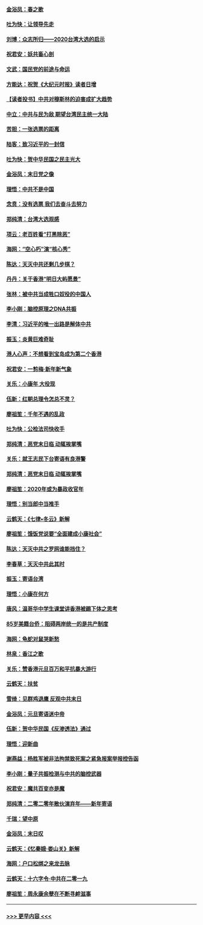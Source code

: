 #### [金浴凤：春之歌](../pages/nsc993/n11797687.md?t=01171311) 
#### [吐为快：让领导先走](../pages/nsc993/n11797512.md?t=01171311) 
#### [刘博：众志所归——2020台湾大选的启示](../pages/nsc993/n11796878.md?t=01171311) 
#### [祝君安：妖共畜心剖](../pages/nsc993/n11794273.md?t=01171311) 
#### [文武：国民党的前途与命运](../pages/nsc993/n11794198.md?t=01171311) 
#### [方能达：祝贺《大纪元时报》读者日增](../pages/nsc993/n11793807.md?t=01171311) 
#### [【读者投书】中共对穆斯林的迫害成扩大趋势](../pages/nsc993/n11791371.md?t=01171311) 
#### [中立：中共与民为敌 期望台湾民主统一大陆](../pages/nsc993/n11790392.md?t=01171311) 
#### [苦胆：一张选票的距离](../pages/nsc993/n11788914.md?t=01171311) 
#### [陆客：致习近平的一封信](../pages/nsc993/n11788867.md?t=01171311) 
#### [吐为快：贺中华民国之民主光大](../pages/nsc993/n11788618.md?t=01171311) 
#### [金浴凤：末日党之像](../pages/nsc993/n11787475.md?t=01171311) 
#### [理悟：中共不是中国](../pages/nsc993/n11787463.md?t=01171311) 
#### [念贲：没有选票  我们去奋斗去努力](../pages/nsc993/n11787398.md?t=01171311) 
#### [郑纯清：台湾大选观感](../pages/nsc993/n11786210.md?t=01171311) 
#### [项云：老百姓看“打黑除恶”](../pages/nsc993/n11785398.md?t=01171311) 
#### [海网：“空心朽”演“核心秀”](../pages/nsc993/n11783874.md?t=01171311) 
#### [陈达：天灭中共还剩几步棋？](../pages/nsc993/n11783719.md?t=01171311) 
#### [丹丹：关于香港“明日大屿愿景”](../pages/nsc993/n11783273.md?t=01171311) 
#### [张林：被中共当成牲口奴役的中国人](../pages/nsc993/n11782397.md?t=01171311) 
#### [李小刚：脑控原理之DNA共振](../pages/nsc993/n11780962.md?t=01171311) 
#### [李清：习近平的唯一出路是解体中共](../pages/nsc993/n11780866.md?t=01171311) 
#### [振玉：炎黄巨难奇耻](../pages/nsc993/n11779632.md?t=01171311) 
#### [港人心声：不想看到宝岛成为第二个香港](../pages/nsc993/n11778817.md?t=01171311) 
#### [祝君安：一剪梅‧新年新气象](../pages/nsc993/n11776340.md?t=01171311) 
#### [关乐：小康年 大役现](../pages/nsc993/n11774213.md?t=01171311) 
#### [伍新：红朝总理令怎总不灵？](../pages/nsc993/n11770813.md?t=01171311) 
#### [廖祖笙：千年不遇的乱政](../pages/nsc993/n11770373.md?t=01171311) 
#### [吐为快：公检法司快收手](../pages/nsc993/n11770359.md?t=01171311) 
#### [郑纯清：恶党末日临 动辄挨掌嘴](../pages/nsc993/n11769912.md?t=01171311) 
#### [关乐：就王志民下台寄语有良港警](../pages/nsc993/n11769903.md?t=01171311) 
#### [郑纯清：恶党末日临 动辄挨掌嘴](../pages/nsc993/n11769356.md?t=01171311) 
#### [廖祖笙：2020年或为暴政收官年](../pages/nsc993/n11768216.md?t=01171311) 
#### [理悟：别当郎中当推手](../pages/nsc993/n11768243.md?t=01171311) 
#### [云鹤天：《七律▪冬云》新解](../pages/nsc993/n11768204.md?t=01171311) 
#### [廖祖笙：饿饭党说要“全面建成小康社会”](../pages/nsc993/n11767482.md?t=01171311) 
#### [陈达：天灭中共之罗网谁能挡住？](../pages/nsc993/n11767465.md?t=01171311) 
#### [李春草：天灭中共此其时](../pages/nsc993/n11767452.md?t=01171311) 
#### [振玉：寄语台湾](../pages/nsc993/n11767432.md?t=01171311) 
#### [理悟：小康在何方](../pages/nsc993/n11767394.md?t=01171311) 
#### [唐风：温哥华中学生课堂讲香港被踢下体之思考](../pages/nsc993/n11766848.md?t=01171311) 
#### [85岁美籍台侨：阻碍两岸统一的是共产制度](../pages/nsc993/n11765043.md?t=01171311) 
#### [海网：龟蛇对鼠哭新愁](../pages/nsc993/n11764895.md?t=01171311) 
#### [林泉：香江之歌](../pages/nsc993/n11764415.md?t=01171311) 
#### [关乐：赞香港元旦百万和平抗暴大游行](../pages/nsc993/n11764382.md?t=01171311) 
#### [云鹤天：扶贫](../pages/nsc993/n11764245.md?t=01171311) 
#### [雪绮：见群鸡退鹰  反观中共末日](../pages/nsc993/n11762112.md?t=01171311) 
#### [金浴凤：元旦寄语迷中帝](../pages/nsc993/n11761788.md?t=01171311) 
#### [伍新：贺中华民国《反渗透法》通过](../pages/nsc993/n11761994.md?t=01171311) 
#### [理悟：迎新曲](../pages/nsc993/n11761152.md?t=01171311) 
#### [谢燕益：杨胜军被非法拘禁致死案之紧急报案举报控告函](../pages/nsc993/n11756134.md?t=01171311) 
#### [李小刚：量子共振检测与中共的脑控武器](../pages/nsc993/n11754518.md?t=01171311) 
#### [祝君安：魔共百变亦是魔](../pages/nsc993/n11754469.md?t=01171311) 
#### [郑纯清：二零二零年散伙演弃年——新年寄语](../pages/nsc993/n11754195.md?t=01171311) 
#### [千瑞：望中原](../pages/nsc993/n11754159.md?t=01171311) 
#### [金浴凤：末日叹](../pages/nsc993/n11752359.md?t=01171311) 
#### [云鹤天：《忆秦娥‧娄山关》新解](../pages/nsc993/n11752348.md?t=01171311) 
#### [海网：户口松绑之来龙去脉](../pages/nsc993/n11752328.md?t=01171311) 
#### [云鹤天：十六字令‧中共在二零一九](../pages/nsc993/n11752305.md?t=01171311) 
#### [廖祖笙：周永康余孽在不断寻衅滋事](../pages/nsc993/n11751013.md?t=01171311) 

----
#### [ >>> 更早内容 <<< ](../indexes/nsc993-earlier.md)
